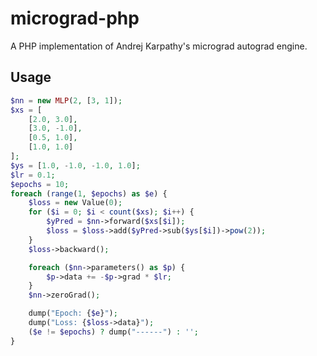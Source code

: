 # micrograd-php
A PHP implementation of Andrej Karpathy's micrograd autograd engine. 

## Usage
```php
$nn = new MLP(2, [3, 1]);
$xs = [
    [2.0, 3.0],
    [3.0, -1.0],
    [0.5, 1.0],
    [1.0, 1.0]
];
$ys = [1.0, -1.0, -1.0, 1.0];
$lr = 0.1;
$epochs = 10;
foreach (range(1, $epochs) as $e) {
    $loss = new Value(0);
    for ($i = 0; $i < count($xs); $i++) {
        $yPred = $nn->forward($xs[$i]);
        $loss = $loss->add($yPred->sub($ys[$i])->pow(2));
    }
    $loss->backward();

    foreach ($nn->parameters() as $p) {
        $p->data += -$p->grad * $lr;
    }
    $nn->zeroGrad();

    dump("Epoch: {$e}");
    dump("Loss: {$loss->data}");
    ($e != $epochs) ? dump("------") : '';
}
```

